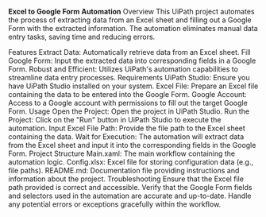 <b>Excel to Google Form Automation</b>
Overview
This UiPath project automates the process of extracting data from an Excel sheet and filling out a Google Form with the extracted information. The automation eliminates manual data entry tasks, saving time and reducing errors.

Features
Extract Data: Automatically retrieve data from an Excel sheet.
Fill Google Form: Input the extracted data into corresponding fields in a Google Form.
Robust and Efficient: Utilizes UiPath's automation capabilities to streamline data entry processes.
Requirements
UiPath Studio: Ensure you have UiPath Studio installed on your system.
Excel File: Prepare an Excel file containing the data to be entered into the Google Form.
Google Account: Access to a Google account with permissions to fill out the target Google Form.
Usage
Open the Project: Open the project in UiPath Studio.
Run the Project: Click on the "Run" button in UiPath Studio to execute the automation.
Input Excel File Path: Provide the file path to the Excel sheet containing the data.
Wait for Execution: The automation will extract data from the Excel sheet and input it into the corresponding fields in the Google Form.
Project Structure
Main.xaml: The main workflow containing the automation logic.
Config.xlsx: Excel file for storing configuration data (e.g., file paths).
README.md: Documentation file providing instructions and information about the project.
Troubleshooting
Ensure that the Excel file path provided is correct and accessible.
Verify that the Google Form fields and selectors used in the automation are accurate and up-to-date.
Handle any potential errors or exceptions gracefully within the workflow.

